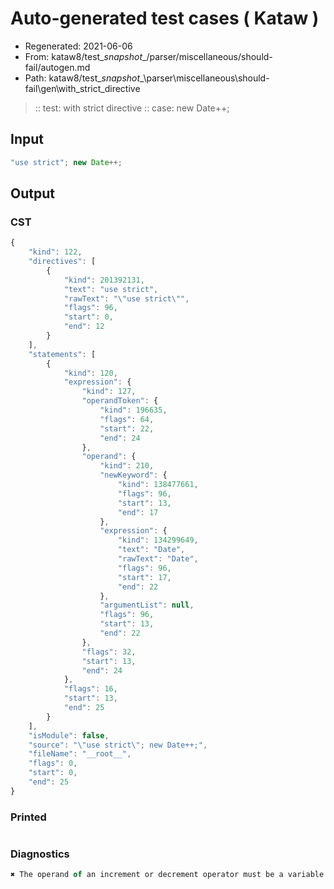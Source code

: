 # Auto-generated test cases ( Kataw )
- Regenerated: 2021-06-06
- From: kataw8/test\__snapshot__/parser/miscellaneous/should-fail/autogen.md
- Path: kataw8/test\__snapshot__\parser\miscellaneous\should-fail\gen\with_strict_directive
> :: test: with strict directive
> :: case: new Date++;
## Input

`````js
"use strict"; new Date++;
`````
## Output

### CST

```javascript
{
    "kind": 122,
    "directives": [
        {
            "kind": 201392131,
            "text": "use strict",
            "rawText": "\"use strict\"",
            "flags": 96,
            "start": 0,
            "end": 12
        }
    ],
    "statements": [
        {
            "kind": 120,
            "expression": {
                "kind": 127,
                "operandToken": {
                    "kind": 196635,
                    "flags": 64,
                    "start": 22,
                    "end": 24
                },
                "operand": {
                    "kind": 210,
                    "newKeyword": {
                        "kind": 138477661,
                        "flags": 96,
                        "start": 13,
                        "end": 17
                    },
                    "expression": {
                        "kind": 134299649,
                        "text": "Date",
                        "rawText": "Date",
                        "flags": 96,
                        "start": 17,
                        "end": 22
                    },
                    "argumentList": null,
                    "flags": 96,
                    "start": 13,
                    "end": 22
                },
                "flags": 32,
                "start": 13,
                "end": 24
            },
            "flags": 16,
            "start": 13,
            "end": 25
        }
    ],
    "isModule": false,
    "source": "\"use strict\"; new Date++;",
    "fileName": "__root__",
    "flags": 0,
    "start": 0,
    "end": 25
}
```

### Printed

```javascript

```

### Diagnostics

```javascript
✖ The operand of an increment or decrement operator must be a variable or a property access - start: 22, end: 24

```

